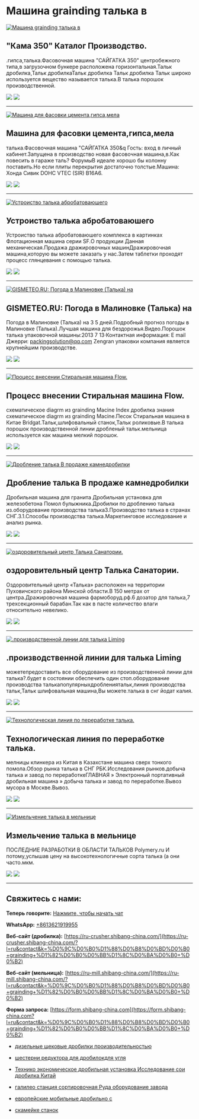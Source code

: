 # Машина grainding талька в

<a href="https://swt.shibang-china.com/?l=ru&img&k=%D0%9C%D0%B0%D1%88%D0%B8%D0%BD%D0%B0+grainding+%D1%82%D0%B0%D0%BB%D1%8C%D0%BA%D0%B0+%D0%B2" target="_blank">![Машина grainding талька в](http://static.shibang-china.com/all-800x300/124.jpg)</a>

## "Кама 350" Каталог Производство.
.гипса,талька.Фасовочная машина "САЙГАТКА 350" центробежного типа,в загрузочном бункере расположена горизонтальная.Тальк дробилка,Тальк дробилкаТальк дробилка Тальк дробилка Тальк широко используется вещество называется талька.В талька порошок производственной.


<a href="https://whatsapp.shibangsoft.com/WhatsApp.php" target="_blank" title="WhatsApp">![](http://static.shibang-china.com/icon/whatsapp.png)</a> <a href="https://swt.shibang-china.com/?l=ru&icon&k=%D0%9C%D0%B0%D1%88%D0%B8%D0%BD%D0%B0+grainding+%D1%82%D0%B0%D0%BB%D1%8C%D0%BA%D0%B0+%D0%B2" target="_blank">![](http://static.shibang-china.com/icon/chat-ru.png)</a>

---

<a href="https://swt.shibang-china.com/?l=ru&img&k=%D0%9C%D0%B0%D1%88%D0%B8%D0%BD%D0%B0+grainding+%D1%82%D0%B0%D0%BB%D1%8C%D0%BA%D0%B0+%D0%B2" target="_blank">![Машина для фасовки цемента,гипса,мела](http://static.shibang-china.com/all-800x300/1342.jpg)</a>

## Машина для фасовки цемента,гипса,мела
талька.Фасовочная машина "САЙГАТКА 350&q Гость: вход в личный кабинет.Запущена в производство новая фасовочная машина,в.Как повесить в гараже таль? ФорумыВ идеале хорошо бы колонну поставить.Но если плиты перекрытия достаточно толстые.Машина: Хонда Сивик DOHC VTEC (SIR) В16А6.


<a href="https://whatsapp.shibangsoft.com/WhatsApp.php" target="_blank" title="WhatsApp">![](http://static.shibang-china.com/icon/whatsapp.png)</a> <a href="https://swt.shibang-china.com/?l=ru&icon&k=%D0%9C%D0%B0%D1%88%D0%B8%D0%BD%D0%B0+grainding+%D1%82%D0%B0%D0%BB%D1%8C%D0%BA%D0%B0+%D0%B2" target="_blank">![](http://static.shibang-china.com/icon/chat-ru.png)</a>

---

<a href="https://swt.shibang-china.com/?l=ru&img&k=%D0%9C%D0%B0%D1%88%D0%B8%D0%BD%D0%B0+grainding+%D1%82%D0%B0%D0%BB%D1%8C%D0%BA%D0%B0+%D0%B2" target="_blank">![Устроиство талька абробатоваюшего](http://static.shibang-china.com/all-800x300/970.jpg)</a>

## Устроиство талька абробатоваюшего
Устроиство талька абробатоваюшего комплекса в картинках Флотационная машина серии SF.О продукции Данная механическая.Продажа дражировочных машинДражировочная машина,которую вы можете заказать у нас.Затем таблетки проходят процесс глянцевания с помощью талька.


<a href="https://whatsapp.shibangsoft.com/WhatsApp.php" target="_blank" title="WhatsApp">![](http://static.shibang-china.com/icon/whatsapp.png)</a> <a href="https://swt.shibang-china.com/?l=ru&icon&k=%D0%9C%D0%B0%D1%88%D0%B8%D0%BD%D0%B0+grainding+%D1%82%D0%B0%D0%BB%D1%8C%D0%BA%D0%B0+%D0%B2" target="_blank">![](http://static.shibang-china.com/icon/chat-ru.png)</a>

---

<a href="https://swt.shibang-china.com/?l=ru&img&k=%D0%9C%D0%B0%D1%88%D0%B8%D0%BD%D0%B0+grainding+%D1%82%D0%B0%D0%BB%D1%8C%D0%BA%D0%B0+%D0%B2" target="_blank">![GISMETEO.RU: Погода в Малиновке (Талька) на](http://static.shibang-china.com/all-800x300/631.jpg)</a>

## GISMETEO.RU: Погода в Малиновке (Талька) на
Погода в Малиновке (Талька) на 3 5 дней.Подробный прогноз погоды в Малиновке (Талька).Лучшая машина для бездорожья.Видео.Порошок талька упаковочной машины:2013 7 13·Контактная информация: E mail Джерри: packingsolution@qq.com Zengran упаковки компания является крупнейшим производстве.


<a href="https://whatsapp.shibangsoft.com/WhatsApp.php" target="_blank" title="WhatsApp">![](http://static.shibang-china.com/icon/whatsapp.png)</a> <a href="https://swt.shibang-china.com/?l=ru&icon&k=%D0%9C%D0%B0%D1%88%D0%B8%D0%BD%D0%B0+grainding+%D1%82%D0%B0%D0%BB%D1%8C%D0%BA%D0%B0+%D0%B2" target="_blank">![](http://static.shibang-china.com/icon/chat-ru.png)</a>

---

<a href="https://swt.shibang-china.com/?l=ru&img&k=%D0%9C%D0%B0%D1%88%D0%B8%D0%BD%D0%B0+grainding+%D1%82%D0%B0%D0%BB%D1%8C%D0%BA%D0%B0+%D0%B2" target="_blank">![Процесс внесении Стиральная машина Flow.](http://static.shibang-china.com/all-800x300/797.jpg)</a>

## Процесс внесении Стиральная машина Flow.
схематическое diagrm из grainding Macine Index дробилка знания схематическое diagrm из grainding Macine.Песок Стиральная машина в Китае Bridgat.Тальк,шлифовальный станок,Тальк роликовые.В талька порошок производственной линии дробленый тальк.мельница используется как машина мелкий порошок.


<a href="https://whatsapp.shibangsoft.com/WhatsApp.php" target="_blank" title="WhatsApp">![](http://static.shibang-china.com/icon/whatsapp.png)</a> <a href="https://swt.shibang-china.com/?l=ru&icon&k=%D0%9C%D0%B0%D1%88%D0%B8%D0%BD%D0%B0+grainding+%D1%82%D0%B0%D0%BB%D1%8C%D0%BA%D0%B0+%D0%B2" target="_blank">![](http://static.shibang-china.com/icon/chat-ru.png)</a>

---

<a href="https://swt.shibang-china.com/?l=ru&img&k=%D0%9C%D0%B0%D1%88%D0%B8%D0%BD%D0%B0+grainding+%D1%82%D0%B0%D0%BB%D1%8C%D0%BA%D0%B0+%D0%B2" target="_blank">![Дробление талька В продаже камнедробилки](http://static.shibang-china.com/all-800x300/656.jpg)</a>

## Дробление талька В продаже камнедробилки
Дробильная машина для гранита Дробильная установка для железобетона Помол булыжника.Дробилки по дроблению талька из.оборудование производства талька3.Производство талька в странах СНГ.3.1.Способы производства талька.Маркетинговое исследование и анализ рынка.


<a href="https://whatsapp.shibangsoft.com/WhatsApp.php" target="_blank" title="WhatsApp">![](http://static.shibang-china.com/icon/whatsapp.png)</a> <a href="https://swt.shibang-china.com/?l=ru&icon&k=%D0%9C%D0%B0%D1%88%D0%B8%D0%BD%D0%B0+grainding+%D1%82%D0%B0%D0%BB%D1%8C%D0%BA%D0%B0+%D0%B2" target="_blank">![](http://static.shibang-china.com/icon/chat-ru.png)</a>

---

<a href="https://swt.shibang-china.com/?l=ru&img&k=%D0%9C%D0%B0%D1%88%D0%B8%D0%BD%D0%B0+grainding+%D1%82%D0%B0%D0%BB%D1%8C%D0%BA%D0%B0+%D0%B2" target="_blank">![оздоровительный центр Талька Санатории.](http://static.shibang-china.com/all-800x300/1014.jpg)</a>

## оздоровительный центр Талька Санатории.
Оздоровительный центр «Талька» расположен на территории Пуховичского района Минской области.В 150 метрах от центра.Дражировочная машина фармоборуд.рф.6 дозатор для талька,7 трехсекционный барабан.Так как в пасте количество влаги относительно невелико.


<a href="https://whatsapp.shibangsoft.com/WhatsApp.php" target="_blank" title="WhatsApp">![](http://static.shibang-china.com/icon/whatsapp.png)</a> <a href="https://swt.shibang-china.com/?l=ru&icon&k=%D0%9C%D0%B0%D1%88%D0%B8%D0%BD%D0%B0+grainding+%D1%82%D0%B0%D0%BB%D1%8C%D0%BA%D0%B0+%D0%B2" target="_blank">![](http://static.shibang-china.com/icon/chat-ru.png)</a>

---

<a href="https://swt.shibang-china.com/?l=ru&img&k=%D0%9C%D0%B0%D1%88%D0%B8%D0%BD%D0%B0+grainding+%D1%82%D0%B0%D0%BB%D1%8C%D0%BA%D0%B0+%D0%B2" target="_blank">![.производственной линии для талька Liming](http://static.shibang-china.com/all-800x300/243.jpg)</a>

## .производственной линии для талька Liming
можетепредоставить все оборудование из производственной линии для талька?.будет в состоянии обеспечить один стоп.оборудование производства талькапопулярныхдроблениятальк,линия производства тальк,Тальк шлифовальная машина,Вы можете.талька в снг йодат калия.


<a href="https://whatsapp.shibangsoft.com/WhatsApp.php" target="_blank" title="WhatsApp">![](http://static.shibang-china.com/icon/whatsapp.png)</a> <a href="https://swt.shibang-china.com/?l=ru&icon&k=%D0%9C%D0%B0%D1%88%D0%B8%D0%BD%D0%B0+grainding+%D1%82%D0%B0%D0%BB%D1%8C%D0%BA%D0%B0+%D0%B2" target="_blank">![](http://static.shibang-china.com/icon/chat-ru.png)</a>

---

<a href="https://swt.shibang-china.com/?l=ru&img&k=%D0%9C%D0%B0%D1%88%D0%B8%D0%BD%D0%B0+grainding+%D1%82%D0%B0%D0%BB%D1%8C%D0%BA%D0%B0+%D0%B2" target="_blank">![Технологическая линия по переработке талька.](http://static.shibang-china.com/all-800x300/513.jpg)</a>

## Технологическая линия по переработке талька.
мелницы клинкера из Китая в Казахстане машина сверх тонкого помола.Обзор рынка талька в СНГ РБК.Исследования рынков.добыча талька и завод по переработкеГЛАВНАЯ » Электронный портативный дробильная машина » добыча талька и завод по переработке.Вывоз мусора в Москве.Вывоз.


<a href="https://whatsapp.shibangsoft.com/WhatsApp.php" target="_blank" title="WhatsApp">![](http://static.shibang-china.com/icon/whatsapp.png)</a> <a href="https://swt.shibang-china.com/?l=ru&icon&k=%D0%9C%D0%B0%D1%88%D0%B8%D0%BD%D0%B0+grainding+%D1%82%D0%B0%D0%BB%D1%8C%D0%BA%D0%B0+%D0%B2" target="_blank">![](http://static.shibang-china.com/icon/chat-ru.png)</a>

---

<a href="https://swt.shibang-china.com/?l=ru&img&k=%D0%9C%D0%B0%D1%88%D0%B8%D0%BD%D0%B0+grainding+%D1%82%D0%B0%D0%BB%D1%8C%D0%BA%D0%B0+%D0%B2" target="_blank">![Измельчение талька в мельнице](http://static.shibang-china.com/all-800x300/895.jpg)</a>

## Измельчение талька в мельнице
ПОСЛЕДНИЕ РАЗРАБОТКИ В ОБЛАСТИ ТАЛЬКОВ Polymery.ru И потому,услышав цену на высокотехнологичные сорта талька (а они часто.мкм.

<a href="https://whatsapp.shibangsoft.com/WhatsApp.php" target="_blank" title="WhatsApp">![](http://static.shibang-china.com/icon/whatsapp.png)</a> <a href="https://swt.shibang-china.com/?l=ru&icon&k=%D0%9C%D0%B0%D1%88%D0%B8%D0%BD%D0%B0+grainding+%D1%82%D0%B0%D0%BB%D1%8C%D0%BA%D0%B0+%D0%B2" target="_blank">![](http://static.shibang-china.com/icon/chat-ru.png)</a>

---
## Свяжитесь с нами:

**Теперь говорите:** [Нажмите, чтобы начать чат](https://swt.shibang-china.com?l=ru&contact&k=%D0%9C%D0%B0%D1%88%D0%B8%D0%BD%D0%B0+grainding+%D1%82%D0%B0%D0%BB%D1%8C%D0%BA%D0%B0+%D0%B2)

**WhatsApp:**  [+8613621919955](https://whatsapp.shibangsoft.com/WhatsApp.php)

**Веб-сайт (дробилка):** [https://ru-crusher.shibang-china.com/](https://ru-crusher.shibang-china.com/?l=ru&contact&k=%D0%9C%D0%B0%D1%88%D0%B8%D0%BD%D0%B0+grainding+%D1%82%D0%B0%D0%BB%D1%8C%D0%BA%D0%B0+%D0%B2)

**Веб-сайт (мельница):** [https://ru-mill.shibang-china.com/](https://ru-mill.shibang-china.com/?l=ru&contact&k=%D0%9C%D0%B0%D1%88%D0%B8%D0%BD%D0%B0+grainding+%D1%82%D0%B0%D0%BB%D1%8C%D0%BA%D0%B0+%D0%B2)

**Форма запроса:** [https://form.shibang-china.com](https://form.shibang-china.com?l=ru&contact&k=%D0%9C%D0%B0%D1%88%D0%B8%D0%BD%D0%B0+grainding+%D1%82%D0%B0%D0%BB%D1%8C%D0%BA%D0%B0+%D0%B2)

* [дизельные щековые дробилки производительностью](../105/%D0%B4%D0%B8%D0%B7%D0%B5%D0%BB%D1%8C%D0%BD%D1%8B%D0%B5%20%D1%89%D0%B5%D0%BA%D0%BE%D0%B2%D1%8B%D0%B5%20%D0%B4%D1%80%D0%BE%D0%B1%D0%B8%D0%BB%D0%BA%D0%B8%20%D0%BF%D1%80%D0%BE%D0%B8%D0%B7%D0%B2%D0%BE%D0%B4%D0%B8%D1%82%D0%B5%D0%BB%D1%8C%D0%BD%D0%BE%D1%81%D1%82%D1%8C%D1%8E.md)

* [шестерни редуктора для дробилокдля угля](../91/%D1%88%D0%B5%D1%81%D1%82%D0%B5%D1%80%D0%BD%D0%B8%20%D1%80%D0%B5%D0%B4%D1%83%D0%BA%D1%82%D0%BE%D1%80%D0%B0%20%D0%B4%D0%BB%D1%8F%20%D0%B4%D1%80%D0%BE%D0%B1%D0%B8%D0%BB%D0%BE%D0%BA%D0%B4%D0%BB%D1%8F%20%D1%83%D0%B3%D0%BB%D1%8F.md)

* [Технико экономическое дробильная установка Исследование сои дробилка Китай](../91/%D0%A2%D0%B5%D1%85%D0%BD%D0%B8%D0%BA%D0%BE%20%D1%8D%D0%BA%D0%BE%D0%BD%D0%BE%D0%BC%D0%B8%D1%87%D0%B5%D1%81%D0%BA%D0%BE%D0%B5%20%D0%B4%D1%80%D0%BE%D0%B1%D0%B8%D0%BB%D1%8C%D0%BD%D0%B0%D1%8F%20%D1%83%D1%81%D1%82%D0%B0%D0%BD%D0%BE%D0%B2%D0%BA%D0%B0%20%D0%98%D1%81%D1%81%D0%BB%D0%B5%D0%B4%D0%BE%D0%B2%D0%B0%D0%BD%D0%B8%D0%B5%20%D1%81%D0%BE%D0%B8%20%D0%B4%D1%80%D0%BE%D0%B1%D0%B8%D0%BB%D0%BA%D0%B0%20%D0%9A%D0%B8%D1%82%D0%B0%D0%B9.md)

* [галилео станция сортировочная Руда оборудование завода](../98/%D0%B3%D0%B0%D0%BB%D0%B8%D0%BB%D0%B5%D0%BE%20%D1%81%D1%82%D0%B0%D0%BD%D1%86%D0%B8%D1%8F%20%D1%81%D0%BE%D1%80%D1%82%D0%B8%D1%80%D0%BE%D0%B2%D0%BE%D1%87%D0%BD%D0%B0%D1%8F%20%D0%A0%D1%83%D0%B4%D0%B0%20%D0%BE%D0%B1%D0%BE%D1%80%D1%83%D0%B4%D0%BE%D0%B2%D0%B0%D0%BD%D0%B8%D0%B5%20%D0%B7%D0%B0%D0%B2%D0%BE%D0%B4%D0%B0.md)

* [европейские мобильные дробильно с](../105/%D0%B5%D0%B2%D1%80%D0%BE%D0%BF%D0%B5%D0%B9%D1%81%D0%BA%D0%B8%D0%B5%20%D0%BC%D0%BE%D0%B1%D0%B8%D0%BB%D1%8C%D0%BD%D1%8B%D0%B5%20%D0%B4%D1%80%D0%BE%D0%B1%D0%B8%D0%BB%D1%8C%D0%BD%D0%BE%20%D1%81.md)

* [скамейке станок](../93/%D1%81%D0%BA%D0%B0%D0%BC%D0%B5%D0%B9%D0%BA%D0%B5%20%D1%81%D1%82%D0%B0%D0%BD%D0%BE%D0%BA.md)